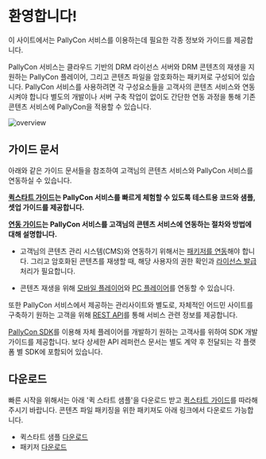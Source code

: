 환영합니다!
===========

이 사이트에서는 PallyCon 서비스를 이용하는데 필요한 각종 정보와 가이드를 제공합니다.

PallyCon 서비스는 클라우드 기반의 DRM 라이선스 서버와 DRM 콘텐츠의 재생을 지원하는 PallyCon 플레이어, 그리고 콘텐츠 파일을 암호화하는 패키져로 구성되어 있습니다. PallyCon 서비스를 사용하려면 각 구성요소들을 고객사의 콘텐츠 서비스와 연동시켜야 합니다 별도의 개발이나 서버 구축 작업이 없이도 간단한 연동 과정을 통해 기존 콘텐츠 서비스에 PallyCon을 적용할 수 있습니다.

![overview](overview_diagram_eng.jpg)


## 가이드 문서
아래와 같은 가이드 문서들을 참조하여 고객님의 콘텐츠 서비스와 PallyCon 서비스를 연동하실 수 있습니다.
 
**[퀵스타트 가이드](#퀵스타트-가이드)는 PallyCon 서비스를 빠르게 체험할 수 있도록 테스트용 코드와 샘플, 셋업 가이드를 제공합니다.**
 
**[연동 가이드](#연동-개요)는 PallyCon 서비스를 고객님의 콘텐츠 서비스에 연동하는 절차와 방법에 대해 설명합니다.**

- 고객님의 콘텐츠 관리 시스템(CMS)와 연동하기 위해서는 [패키저를 연동](#패키징-가이드)해야 합니다. 그리고 암호화된 콘텐츠를 재생할 때, 해당 사용자의 권한 확인과 [라이선스 발급](#라이선스-발급-가이드) 처리가 필요합니다.

- 콘텐츠 재생을 위해 [모바일 플레이어](#모바일-플레이어-연동)와 [PC 플레이어](#pc-플레이어-연동)를 연동할 수 있습니다. 

또한 PallyCon 서비스에서 제공하는 관리사이트와 별도로, 자체적인 어드민 사이트를 구축하기 원하는 고객을 위해 [REST API](#rest-api-가이드)를 통해 서비스 관련 정보를 제공합니다.  

[PallyCon SDK](#sdk-가이드)를 이용해 자체 플레이어를 개발하기 원하는 고객사를 위하여 SDK 개발 가이드를 제공합니다.
보다 상세한 API 레퍼런스 문서는 별도 계약 후 전달되는 각 플랫폼 별 SDK에 포함되어 있습니다.

## 다운로드
빠른 시작을 위해서는 아래 '퀵 스타트 샘플'을 다운로드 받고 [퀵스타트 가이드](#퀵스타트-가이드)를 따라해 주시기 바랍니다.
콘텐츠 파일 패키징을 위한 패키져도 아래 링크에서 다운로드 가능합니다.

- 퀵스타트 샘플 [다운로드](http://www.pallycon.com/developer/PallyCon_QuickStartSample.zip)
- 패키저 [다운로드](http://www.pallycon.com/developer/PallyCon_Packager.zip)




